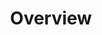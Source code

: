 ---
linktitle: Overview
title: Overview
Description: A general overview of how members and organizations work.
Weight: 1.0

---